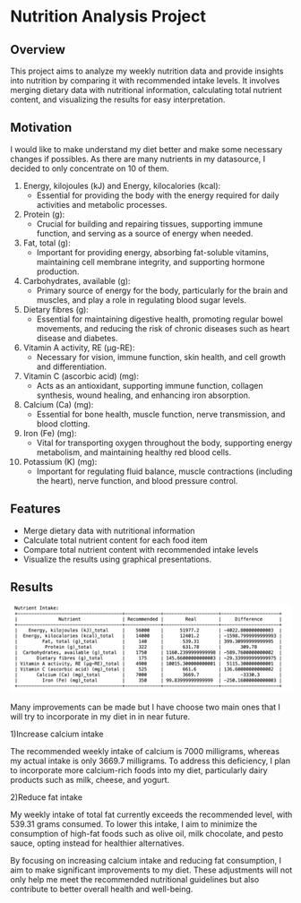 # Nutrition Analysis Project

## Overview

This project aims to analyze my weekly nutrition data and provide insights into nutrition by comparing it with recommended intake levels. It involves merging dietary data with nutritional information, calculating total nutrient content, and visualizing the results for easy interpretation.

## Motivation

I would like to make understand my diet better and make some necessary changes if possibles. As there are many nutrients in my datasource, I decided to only concentrate on 10 of them. 

1. Energy, kilojoules (kJ) and Energy, kilocalories (kcal):
    - Essential for providing the body with the energy required for daily activities and metabolic processes.
2. Protein (g):
    - Crucial for building and repairing tissues, supporting immune function, and serving as a source of energy when needed.
3. Fat, total (g):
    - Important for providing energy, absorbing fat-soluble vitamins, maintaining cell membrane integrity, and supporting hormone production.
4. Carbohydrates, available (g):
    - Primary source of energy for the body, particularly for the brain and muscles, and play a role in regulating blood sugar levels.
5. Dietary fibres (g):
    - Essential for maintaining digestive health, promoting regular bowel movements, and reducing the risk of chronic diseases such as heart disease and diabetes.
6. Vitamin A activity, RE (µg-RE):
    - Necessary for vision, immune function, skin health, and cell growth and differentiation.
7. Vitamin C (ascorbic acid) (mg):
    - Acts as an antioxidant, supporting immune function, collagen synthesis, wound healing, and enhancing iron absorption.
8. Calcium (Ca) (mg):
    - Essential for bone health, muscle function, nerve transmission, and blood clotting.
9. Iron (Fe) (mg):
    - Vital for transporting oxygen throughout the body, supporting energy metabolism, and maintaining healthy red blood cells.
10. Potassium (K) (mg):
    - Important for regulating fluid balance, muscle contractions (including the heart), nerve function, and blood pressure control.

      
## Features

- Merge dietary data with nutritional information
- Calculate total nutrient content for each food item
- Compare total nutrient content with recommended intake levels
- Visualize the results using graphical presentations.
  
## Results

![Results](Results.png)

Many improvements can be made but I have choose two main ones that I will try to incorporate in my diet in in near future. 

1)Increase calcium intake 

The recommended weekly intake of calcium is 7000 milligrams, whereas my actual intake is only 3669.7 milligrams. To address this deficiency, I plan to incorporate more calcium-rich foods into my diet, particularly dairy products such as milk, cheese, and yogurt.

2)Reduce fat intake 

My weekly intake of total fat currently exceeds the recommended level, with 539.31 grams consumed. To lower this intake, I aim to minimize the consumption of high-fat foods such as olive oil, milk chocolate, and pesto sauce, opting instead for healthier alternatives.

By focusing on increasing calcium intake and reducing fat consumption, I aim to make significant improvements to my diet. These adjustments will not only help me meet the recommended nutritional guidelines but also contribute to better overall health and well-being.

